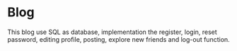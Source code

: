 # Blog
This blog use SQL as database, implementation the register, login, reset password, editing profile, posting, explore new friends and log-out function.
